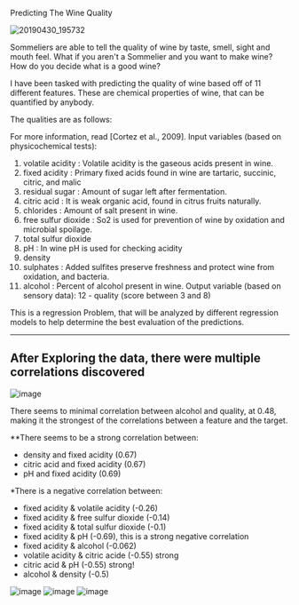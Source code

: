 Predicting The Wine Quality


![20190430_195732](https://user-images.githubusercontent.com/94997866/155644786-516ce884-cf78-40e0-821d-7aa363d7350e.jpg)

Sommeliers are able to tell the quality of wine by taste, smell, sight and mouth feel. What if you aren't a Sommelier and you want to make wine? How do you decide what is a good wine?

I have been tasked with predicting the quality of wine based off of 11 different features. These are chemical properties of wine, that can be quantified by anybody.

The qualities are as follows:

For more information, read [Cortez et al., 2009].
Input variables (based on physicochemical tests):
1. volatile acidity :   Volatile acidity is the gaseous acids present in wine.
2. fixed acidity :   Primary fixed acids found in wine are tartaric, succinic, citric, and malic
3. residual sugar :   Amount of sugar left after fermentation.
4. citric acid :    It is weak organic acid, found in citrus fruits naturally.
5. chlorides :   Amount of salt present in wine.
6. free sulfur dioxide :   So2 is used for prevention of wine by oxidation and microbial spoilage.
7. total sulfur dioxide 
8. pH :   In wine pH is used for checking acidity
9. density 
10. sulphates :    Added sulfites preserve freshness and protect wine from oxidation, and bacteria.
11. alcohol :   Percent of alcohol present in wine.
Output variable (based on sensory data):
12 - quality (score between 3 and 8)


This is a regression Problem, that will be analyzed by different regression models to help determine the best evaluation of the predictions.

---------------------------------------------------------------------
After Exploring the data, there were multiple correlations discovered
---------------------------------------------------------------------

![image](https://user-images.githubusercontent.com/94997866/155646645-619916d8-0145-42c1-97c6-787cd936a260.png)


There seems to minimal correlation between alcohol and quality, at 0.48, making it the strongest of the correlations between a feature and the target.

**There seems to be a strong correlation between:

- density and fixed acidity (0.67)
- citric acid and fixed acidity (0.67)
- pH and fixed acidity (0.69)

*There is a negative correlation between:

- fixed acidity & volatile acidity (-0.26)
- fixed acidity & free sulfur dioxide (-0.14)
- fixed acidity & total sulfur dioxide (-0.1)
- fixed acidity & pH (-0.69), this is a strong negative correlation
- fixed acidity & alcohol (-0.062)
- volatile acidity & citric acide (-0.55) strong
- citric acid & pH (-0.55) strong!
- alcohol & density (-0.5)

![image](https://user-images.githubusercontent.com/94997866/155646868-05c1c4dd-f9a3-4465-8a85-0f4909b4879c.png)
![image](https://user-images.githubusercontent.com/94997866/155646907-a0e84c2a-2f36-4660-b064-110266592b4f.png)
![image](https://user-images.githubusercontent.com/94997866/155646922-b79a3483-aef7-4958-990c-102410e45ccf.png)

